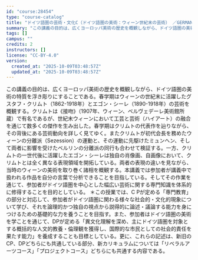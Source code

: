 ```yaml
---
id: "course:28454"
type: "course-catalog"
title: "ドイツ語圏の芸術・文化C（ドイツ語圏の美術：ウィーン世紀末の芸術） ／GERMAN ART AND CULTURE C"
summary: "この講義の目的は、広くヨーロッパ美術の歴史を概観しながら、ドイツ語圏の美術の特質を浮き彫りにすることである。春学期はウィーンの世紀末に活躍したグスタフ・クリムト（1862-1918年）とエゴン・シーレ（1890-1918年）の芸術を概観する…"
tags: []
campus: ""
credits: 2
instructors: []
license: "CC-BY-4.0"
version:
  created_at: "2025-10-09T03:48:57Z"
  updated_at: "2025-10-09T03:48:57Z"
---
```

この講義の目的は、広くヨーロッパ美術の歴史を概観しながら、ドイツ語圏の美術の特質を浮き彫りにすることである。春学期はウィーンの世紀末に活躍したグスタフ・クリムト（1862-1918年）とエゴン・シーレ（1890-1918年）の芸術を概観する。クリムトは《接吻》（1907年、ウィーン、ベルヴェデーレ美術館所蔵）で有名であるが、世紀末ウィーンにおいて工芸と芸術（ハイアート）の融合を通じて数多くの傑作を生み出した。春学期はクリムトの代表作を辿りながら、その背後にある芸術動向を詳しく見てゆく。またクリムトが初代会長を務めたウィーンの分離派（Sezession）の運動と、その運動に先駆けたミュンヘン、そして両者に影響を受けたベルリンの分離派の同行も合わせて検証する。一方、クリムトの一世代後に活躍したエゴン・シーレは独自の肖像画、自画像において、クリムトとは全く異なる表現領域を開拓している。両者の表現の違いを見ながら、当時のウィーンの美術を取り巻く諸相を概観する。本講義では参加者が講義中で扱われる作品を自分の言葉で分析できることを目指している。そしてその作業を通じて、参加者がドイツ語圏を中心とした幅広い芸術に関する専門知識を体系的に修得することを目的としている。 ＊この授業では、C Pが定める「専門教育」の部分と対応して、参加者がドイツ語圏に関わる様々な社会的・文化的現象について学び、それを論理的かつ独自の視点から説得的に論述・議論する能力を身につけるための基礎的な力を養うことを目指す。また、参加者はドイツ語圏の美術を学ことを通じて、DPが定める「異文化理解を深め、主にドイツ語圏を対象とする概括的な人文的教養・倫理観を獲得し、国際的な市民としての社会的責任を果たす能力」を養成することも目標としている。更に、これらの記述は、新旧のCP、DPどちらにも共通している部分、新カリキュラムについては「リベラルアーツコース」「プロジェクトコース」どちらにも共通する内容である。
